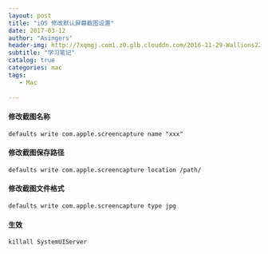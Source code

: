 ```yaml
---
layout: post
title: "iOS 修改默认屏幕截图设置"
date: 2017-03-12
author: "Asingers"
header-img: http://7xqmgj.com1.z0.glb.clouddn.com/2016-11-29-Wallions22023.jpeg
subtitle: "学习笔记"
catalog: true
categories: mac
tags:
   - Mac
      
---
```



#### 修改截图名称
	
	defaults write com.apple.screencapture name "xxx"
	
#### 修改截图保存路径

	defaults write com.apple.screencapture location /path/
	
#### 修改截图文件格式

	defaults write com.apple.screencapture type jpg
	
#### 生效
 	
	killall SystemUIServer